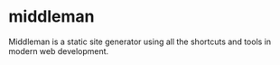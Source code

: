 # middleman
Middleman is a static site generator using all the shortcuts and tools in modern web development.
